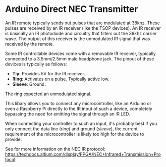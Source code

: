 # Arduino Direct NEC Transmitter
An IR remote typically sends out pulses that are modulated at 38khz.
These pulses are received by an IR receiver (like the TSOP devices). 
An IR receiver is basically an IR photodiode and circuitry that filters out the 38khz carrier wave. The output of this receiver is the unmodulated IR signal that was received by the remote. 

Some IR controllable devices come with a removable IR receiver, typically connected to a 3.5mm/2.5mm male headphone jack. 
The pinout of these devices is typically as follows:
- **Tip**: Provides 5V for the IR receiver.
- **Ring**: Activates on a pulse. Typically active low.
- **Sleeve**: Ground.

The ring expected an unmodulated signal. 

This libary allows you to connect any microcontroller, like an Arduino or even a Raspberry Pi directly to the IR input of such a device, completely bypassing the need for emitting the signal through an IR LED.

When connecting your controller to such an input, it's probably best if you only connect the data line (*ring*) and ground (*sleeve*), the current requirement of the microcontroller is likely too high for the device to provide.

See for more information on the NEC IR protocol: https://techdocs.altium.com/display/FPGA/NEC+Infrared+Transmission+Protocol
